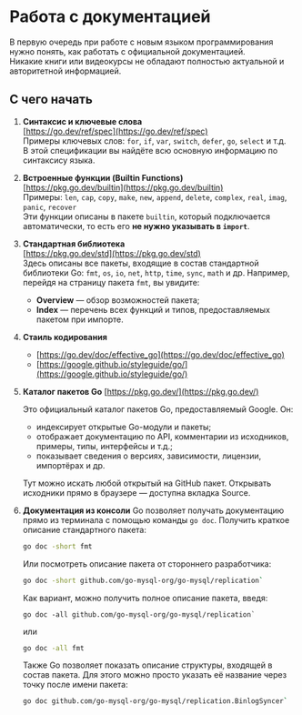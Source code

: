 # Работа с документацией

В первую очередь при работе с новым языком программирования нужно понять, как работать с официальной документацией.  
Никакие книги или видеокурсы не обладают полностью актуальной и авторитетной информацией.

## С чего начать

1. **Синтаксис и ключевые слова**  
   [https://go.dev/ref/spec](https://go.dev/ref/spec)  
   Примеры ключевых слов: `for`, `if`, `var`, `switch`, `defer`, `go`, `select` и т.д.  
   В этой спецификации вы найдёте всю основную информацию по синтаксису языка.

2. **Встроенные функции (Builtin Functions)**  
   [https://pkg.go.dev/builtin](https://pkg.go.dev/builtin)  
   Примеры: `len`, `cap`, `copy`, `make`, `new`, `append`, `delete`, `complex`, `real`, `imag`, `panic`, `recover`  
   Эти функции описаны в пакете `builtin`, который подключается автоматически, то есть его **не нужно указывать в `import`**.

3. **Стандартная библиотека**  
   [https://pkg.go.dev/std](https://pkg.go.dev/std)  
   Здесь описаны все пакеты, входящие в состав стандартной библиотеки Go: `fmt`, `os`, `io`, `net`, `http`, `time`, `sync`, `math` и др.
   Например, перейдя на страницу пакета `fmt`, вы увидите:
    - **Overview** — обзор возможностей пакета;
    - **Index** — перечень всех функций и типов, предоставляемых пакетом при импорте.

4. **Стаиль кодирования**
   - [https://go.dev/doc/effective_go](https://go.dev/doc/effective_go)
   - [https://google.github.io/styleguide/go/](https://google.github.io/styleguide/go/)

5. **Каталог пакетов Go**
[https://pkg.go.dev/](https://pkg.go.dev/)

   Это официальный каталог пакетов Go, предоставляемый Google. Он:

   - индексирует открытые Go-модули и пакеты;
   - отображает документацию по API, комментарии из исходников, примеры, типы, интерфейсы и т.д.;
   - показывает сведения о версиях, зависимости, лицензии, импортёрах и др.

   Тут можно искать любой открытый на GitHub пакет.
   Открывать исходники прямо в браузере — доступна вкладка Source.

6. **Документация из консоли**
   Go позволяет получать документацию прямо из терминала с помощью команды `go doc`.
   Получить краткое описание стандартного пакета:
   ```bash
   go doc -short fmt
   ```
   Или посмотреть описание пакета от стороннего разработчика:  
   ```bash
   go doc -short github.com/go-mysql-org/go-mysql/replication`
   ```
   Как вариант, можно получить полное описание пакета, введя:  
   ```bsh
   go doc -all github.com/go-mysql-org/go-mysql/replication`  
   ```
   или  
   ```bash
   go doc -all fmt
   ```
   Также Go позволяет показать описание структуры, входящей в состав пакета.
   Для этого можно просто указать её название через точку после имени пакета:  
   ```bash
   go doc github.com/go-mysql-org/go-mysql/replication.BinlogSyncer`
   ```